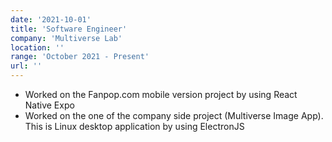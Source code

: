 ```yaml
---
date: '2021-10-01'
title: 'Software Engineer'
company: 'Multiverse Lab'
location: ''
range: 'October 2021 - Present'
url: ''
---
```


- Worked on the Fanpop.com mobile version project by using React Native Expo
- Worked on the one of the company side project (Multiverse Image App). This is Linux desktop application by using ElectronJS
